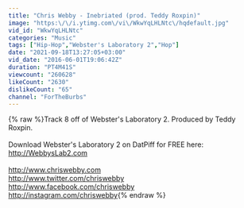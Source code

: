 ```yaml
---
title: "Chris Webby - Inebriated (prod. Teddy Roxpin)"
image: "https:\/\/i.ytimg.com\/vi\/WkwYqLHLNtc\/hqdefault.jpg"
vid_id: "WkwYqLHLNtc"
categories: "Music"
tags: ["Hip-Hop","Webster's Laboratory 2","Hop"]
date: "2021-09-18T13:27:05+03:00"
vid_date: "2016-06-01T19:06:42Z"
duration: "PT4M41S"
viewcount: "260628"
likeCount: "2630"
dislikeCount: "65"
channel: "ForTheBurbs"
---
```

{% raw %}Track 8 off of Webster's Laboratory 2. Produced by Teddy Roxpin.<br /><br />Download Webster's Laboratory 2 on DatPiff for FREE here: <a rel="nofollow" target="blank" href="http://WebbysLab2.com">http://WebbysLab2.com</a><br /><br /><a rel="nofollow" target="blank" href="http://www.chriswebby.com">http://www.chriswebby.com</a><br /><a rel="nofollow" target="blank" href="http://www.twitter.com/chriswebby">http://www.twitter.com/chriswebby</a><br /><a rel="nofollow" target="blank" href="http://www.facebook.com/chriswebby">http://www.facebook.com/chriswebby</a><br /><a rel="nofollow" target="blank" href="http://instagram.com/chriswebby">http://instagram.com/chriswebby</a>{% endraw %}
